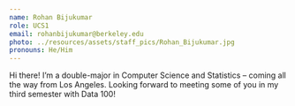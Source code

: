```yaml
---
name: Rohan Bijukumar
role: UCS1
email: rohanbijukumar@berkeley.edu
photo: ../resources/assets/staff_pics/Rohan_Bijukumar.jpg
pronouns: He/Him
---
```

Hi there! I’m a double-major in Computer Science and Statistics – coming all the way from Los Angeles. Looking forward to meeting some of you in my third semester with Data 100!